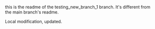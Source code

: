 this is the readme of the testing_new_branch_1 branch.  It's different from the main branch's readme.

Local modification, updated.
